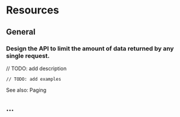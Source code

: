 # Resources


## General


### Design the API to limit the amount of data returned by any single request.

// TODO: add description

```http
// TODO: add examples
```

See also: Paging
<br>


## ...